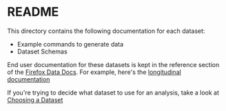 # README

This directory contains the following documentation for each dataset:

* Example commands to generate data
* Dataset Schemas

End user documentation for these datasets is kept in the reference section of the
[Firefox Data Docs](https://mozilla.github.io/firefox-data-docs/).
For example, here's the
[longitudinal documentation](https://mozilla.github.io/firefox-data-docs/datasets/batch_view/longitudinal/reference.html)

If you're trying to decide what dataset to use for an analysis,
take a look at [Choosing a Dataset](https://mozilla.github.io/firefox-data-docs/concepts/choosing_a_dataset.html)
